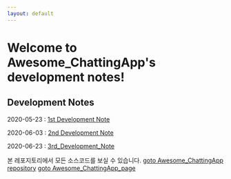 ```yaml
---
layout: default
---
```


# Welcome to Awesome_ChattingApp's development notes!

## Development Notes
2020-05-23 : [1st Development Note](./2020-05-23-firstdevnote.html)

2020-06-03 : [2nd Development Note](./2020-06-03-seconddevnote.html)

2020-06-23 : [3rd_Development_Note](./2020-06-23-thirddevnote.html)

본 레포지토리에서 모든 소스코드를 보실 수 있습니다.
[goto Awesome_ChattingApp repository](https://github.com/bnbong/Awesome_ChattingApp)
[goto Awesome_ChattingApp_page](https://bnbong.github.io/Awesome_ChattingApp/)
